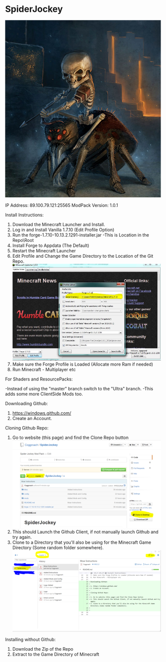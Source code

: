 # SpiderJockey
![](https://github.com/Coggroach/SpiderJockey/blob/master/Misc/Logo.jpg)

IP Address: 89.100.79.121:25565
ModPack Version: 1.0.1

Install Instructions:

1. Download the Minecraft Launcher and Install.
2. Log in and Install Vanilla 1.7.10 (Edit Profile Option)
3. Run the forge-1.7.10-10.13.2.1291-installer.jar
	-This is Location in the Repo\Root
4. Install Forge to Appdata (The Default)
5. Restart the Minecraft Launcher
6. Edit Profile and Change the Game Directory to the Location of the Git Repo.
![](https://github.com/Coggroach/SpiderJockey/blob/master/Misc/Launcher.jpg)
7. Make sure the Forge Profile is Loaded (Allocate more Ram if needed)
8. Run Minecraft - Multiplayer etc

For Shaders and ResourcePacks:

-Instead of using the "master" branch switch to the "Ultra" branch.
-This adds some more ClientSide Mods too.

Downloading Github:

1. https://windows.github.com/
2. Create an Account.

Cloning Github Repo:

1. Go to website (this page) and find the Clone Repo button
![](https://github.com/Coggroach/SpiderJockey/blob/master/Misc/Webpage.PNG)
2. This should Launch the Github Client, if not manually launch Github and try again.
3. Clone to a Directory that you'll also be using for the Minecraft Game Directory (Some random folder somewhere).
![](https://github.com/Coggroach/SpiderJockey/blob/master/Misc/GithubClient.PNG)

Installing without Github:

1. Download the Zip of the Repo
2. Extract to the Game Directory of Minecraft




